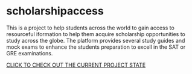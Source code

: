 # scholarshipaccess
This is a project to help students across the world to gain access to resourceful iformation to help them acquire scholarship opportunities to study across the globe. The platform provides several study guides and mock exams to enhance the students preparation to excell in the SAT or GRE examinations.

<a href="https://kofiboadu.github.io/scholarshipaccess/">CLICK TO CHECK OUT THE CURRENT PROJECT STATE </a>
